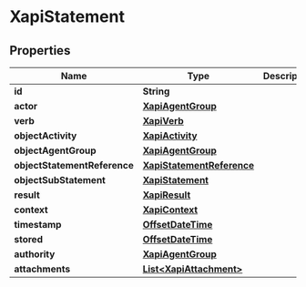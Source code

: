 
# XapiStatement

## Properties
Name | Type | Description | Notes
------------ | ------------- | ------------- | -------------
**id** | **String** |  |  [optional]
**actor** | [**XapiAgentGroup**](XapiAgentGroup.md) |  |  [optional]
**verb** | [**XapiVerb**](XapiVerb.md) |  |  [optional]
**objectActivity** | [**XapiActivity**](XapiActivity.md) |  |  [optional]
**objectAgentGroup** | [**XapiAgentGroup**](XapiAgentGroup.md) |  |  [optional]
**objectStatementReference** | [**XapiStatementReference**](XapiStatementReference.md) |  |  [optional]
**objectSubStatement** | [**XapiStatement**](XapiStatement.md) |  |  [optional]
**result** | [**XapiResult**](XapiResult.md) |  |  [optional]
**context** | [**XapiContext**](XapiContext.md) |  |  [optional]
**timestamp** | [**OffsetDateTime**](OffsetDateTime.md) |  |  [optional]
**stored** | [**OffsetDateTime**](OffsetDateTime.md) |  |  [optional]
**authority** | [**XapiAgentGroup**](XapiAgentGroup.md) |  |  [optional]
**attachments** | [**List&lt;XapiAttachment&gt;**](XapiAttachment.md) |  |  [optional]



